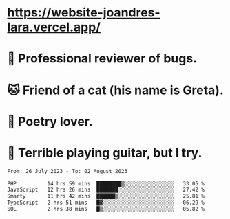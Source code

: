 # https://website-joandres-lara.vercel.app/
# 🐛 Professional reviewer of bugs.
# 🐱 Friend of a cat (his name is Greta).
# 📜 Poetry lover.
# 🎸 Terrible playing guitar, but I try.

<!--START_SECTION:waka-->

```txt
From: 26 July 2023 - To: 02 August 2023

PHP          14 hrs 59 mins  ████████▒░░░░░░░░░░░░░░░░   33.05 %
JavaScript   12 hrs 26 mins  ███████░░░░░░░░░░░░░░░░░░   27.42 %
Smarty       11 hrs 42 mins  ██████▒░░░░░░░░░░░░░░░░░░   25.81 %
TypeScript   2 hrs 51 mins   █▓░░░░░░░░░░░░░░░░░░░░░░░   06.29 %
SQL          2 hrs 38 mins   █▒░░░░░░░░░░░░░░░░░░░░░░░   05.82 %
```

<!--END_SECTION:waka-->

